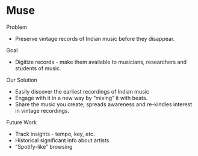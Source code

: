 Muse 
=========

Problem
* Preserve vintage records of Indian music before they disappear.

Goal
* Digitize records - make them available to musicians, researchers and students of music.

Our Solution
* Easily discover the earliest recordings of Indian music
* Engage with it in a new way by “mixing” it with beats.
* Share the music you create; spreads awareness and re-kindles interest in vintage recordings.

Future Work
* Track insights - tempo, key, etc.
* Historical significant info about artists. 
* “Spotify-like” browsing

